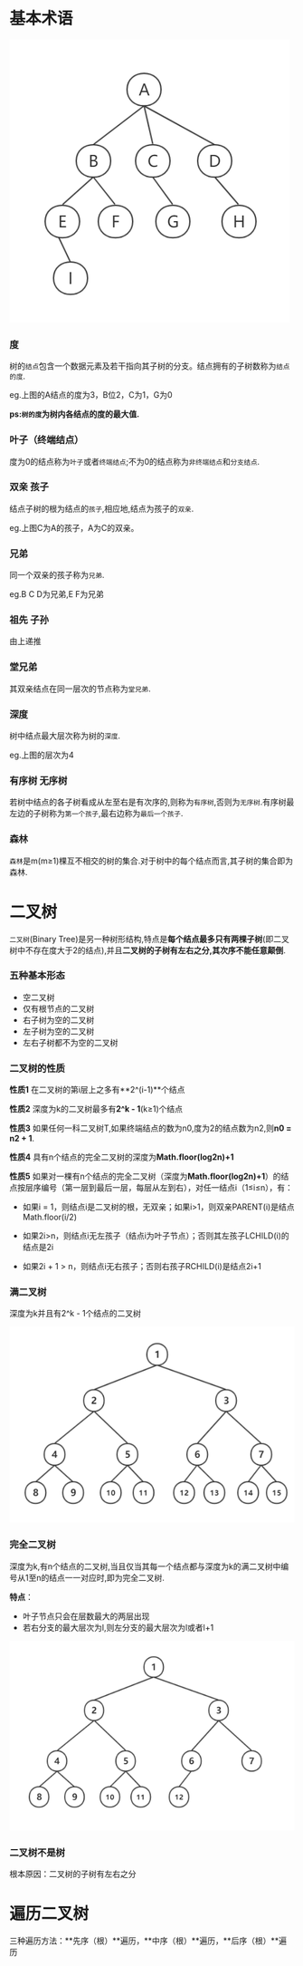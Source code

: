 # 基本术语

![](./images/tree01.png)

### 度

树的`结点`包含一个数据元素及若干指向其子树的分支。结点拥有的子树数称为`结点的度`.

eg.上图的A结点的度为3，B位2，C为1，G为0

**ps:`树的度`为树内各结点的度的最大值.**

### 叶子（终端结点）

度为0的结点称为`叶子`或者`终端结点`;不为0的结点称为`非终端结点`和`分支结点`.

### 双亲 孩子

结点子树的根为结点的`孩子`,相应地,结点为孩子的`双亲`.

eg.上图C为A的孩子，A为C的双亲。

### 兄弟

同一个双亲的孩子称为`兄弟`.

eg.B C D为兄弟,E F为兄弟

### 祖先 子孙

由上递推

### 堂兄弟

其双亲结点在同一层次的节点称为`堂兄弟`.

### 深度

树中结点最大层次称为树的`深度`.

eg.上图的层次为4

### 有序树 无序树

若树中结点的各子树看成从左至右是有次序的,则称为`有序树`,否则为`无序树`.有序树最左边的子树称为`第一个孩子`,最右边称为`最后一个孩子`.

### 森林

`森林`是m(m≥1)棵互不相交的树的集合.对于树中的每个结点而言,其子树的集合即为森林.





# 二叉树



`二叉树`(Binary Tree)是另一种树形结构,特点是**每个结点最多只有两棵子树**(即二叉树中不存在度大于2的结点),并且**二叉树的子树有左右之分,其次序不能任意颠倒**.

### 五种基本形态

+ 空二叉树
+ 仅有根节点的二叉树
+ 右子树为空的二叉树
+ 左子树为空的二叉树
+ 左右子树都不为空的二叉树

### 二叉树的性质

**性质1**	在二叉树的第i层上之多有**2^(i-1)**个结点

**性质2**	深度为k的二叉树最多有**2^k - 1**(k≥1)个结点

**性质3**	如果任何一科二叉树T,如果终端结点的数为n0,度为2的结点数为n2,则**n0 = n2 + 1**.

**性质4**	具有n个结点的完全二叉树的深度为**Math.floor(log2n)+1**

**性质5**	如果对一棵有n个结点的完全二叉树（深度为**Math.floor(log2n)+1**）的结点按层序编号（第一层到最后一层，每层从左到右），对任一结点i（1≤i≤n），有：

- 如果i = 1，则结点i是二叉树的根，无双亲；如果i>1，则双亲PARENT(i)是结点Math.floor(i/2)

- 如果2i>n，则结点i无左孩子（结点i为叶子节点）；否则其左孩子LCHILD(i)的结点是2i

- 如果2i + 1 > n，则结点i无右孩子；否则右孩子RCHILD(i)是结点2i+1

  

### 满二叉树

深度为k并且有2^k - 1个结点的二叉树

![](./images/tree02.png)

### 完全二叉树

深度为k,有n个结点的二叉树,当且仅当其每一个结点都与深度为k的满二叉树中编号从1至n的结点一一对应时,即为完全二叉树.

**特点**：

- 叶子节点只会在层数最大的两层出现
- 若右分支的最大层次为l,则左分支的最大层次为l或者l+1

![](./images/tree03.png)



### 二叉树不是树

根本原因：二叉树的子树有左右之分

# 遍历二叉树

三种遍历方法：**先序（根）**遍历，**中序（根）**遍历，**后序（根）**遍历



